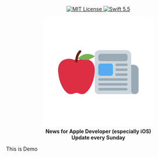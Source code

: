 <p align="center">
    <a href="LICENSE">
        <img src="https://img.shields.io/badge/license-MIT-brightgreen.svg" alt="MIT License">
    </a>
    <a href="https://swift.org">
        <img src="https://img.shields.io/badge/swift-5.5-brightgreen.svg" alt="Swift 5.5">
    </a>
</p>

<p align="center">
    <a href="https://www.toptal.com/developers/gitignore">
        <img src="../appleDevNewsLogo.png" width="300" height="300"/>
    </a>
    <br>
    <strong>News for Apple Developer (especially iOS)</strong>
    <br>
    <strong>Update every Sunday</strong>
</p>

This is Demo